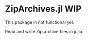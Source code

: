 # ZipArchives.jl WIP

This package in not functional yet.

Read and write Zip archive files in julia.

